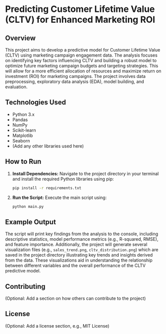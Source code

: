 # Predicting Customer Lifetime Value (CLTV) for Enhanced Marketing ROI

## Overview

This project aims to develop a predictive model for Customer Lifetime Value (CLTV) using marketing campaign engagement data.  The analysis focuses on identifying key factors influencing CLTV and building a robust model to optimize future marketing campaign budgets and targeting strategies. This will allow for a more efficient allocation of resources and maximize return on investment (ROI) for marketing campaigns.  The project involves data preprocessing, exploratory data analysis (EDA), model building, and evaluation.

## Technologies Used

* Python 3.x
* Pandas
* NumPy
* Scikit-learn
* Matplotlib
* Seaborn
* (Add any other libraries used here)


## How to Run

1. **Install Dependencies:**  Navigate to the project directory in your terminal and install the required Python libraries using pip:

   ```bash
   pip install -r requirements.txt
   ```

2. **Run the Script:** Execute the main script using:

   ```bash
   python main.py
   ```

## Example Output

The script will print key findings from the analysis to the console, including descriptive statistics, model performance metrics (e.g., R-squared, RMSE), and feature importance.  Additionally, the project will generate several visualization files (e.g., `sales_trend.png`, `cltv_distribution.png`) which are saved in the project directory illustrating key trends and insights derived from the data.  These visualizations aid in understanding the relationship between different variables and the overall performance of the CLTV predictive model.


## Contributing

(Optional: Add a section on how others can contribute to the project)


## License

(Optional: Add a license section, e.g., MIT License)
